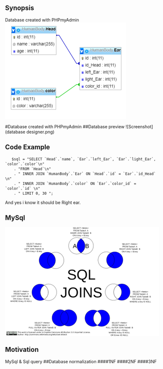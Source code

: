## Synopsis

Database created with PHPmyAdmin
![Screenshot](databasedesigner.png)

#Database created with PHPmyAdmin
##Database preview
![Screenshot](database designer.png)


## Code Example
```
   $sql = "SELECT `Head`.`name`, `Ear`.`left_Ear`, `Ear`.`light_Ear`, `color`.`color`\n"
    . "FROM `Head`\n"
    . " INNER JOIN `HumanBody`.`Ear` ON `Head`.`id` = `Ear`.`id_Head` \n"
    . " INNER JOIN `HumanBody`.`color` ON `Ear`.`color_id` = `color`.`id` \n"
    . " LIMIT 0, 30 ";
```
And yes i know it should be Right ear.
## MySql
![Screenshot](SQLJoints.png)
## Motivation

MySql & Sql query 
##Database normalization
####1NF 
####2NF 
####3NF
